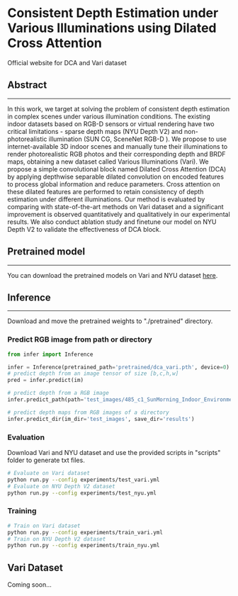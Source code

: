 # Consistent Depth Estimation under Various Illuminations using Dilated Cross Attention

Official website for DCA and Vari dataset

## Abstract
***
In this work, we target at solving the problem of consistent depth estimation in complex scenes under various illumination conditions. The existing indoor datasets based on RGB-D sensors or virtual rendering have two critical limitations - sparse depth maps (NYU Depth V2) and non-photorealistic illumination (SUN CG, SceneNet RGB-D ). We propose to use internet-available 3D indoor scenes and manually tune their illuminations to render photorealistic RGB photos and their corresponding depth and BRDF maps, obtaining a new dataset called Various Illuminations (Vari). We propose a simple convolutional block named Dilated Cross Attention (DCA) by applying depthwise separable dilated convolution on encoded features to process global information and reduce parameters. Cross attention on these dilated features are performed to retain consistency of depth estimation under different illuminations. Our method is evaluated by comparing with state-of-the-art methods on Vari dataset and a significant improvement is observed quantitatively and qualitatively in our experimental results. We also conduct ablation study and finetune our model on NYU Depth V2 to validate the effectiveness of DCA block.

## Pretrained model
***
You can download the pretrained models on Vari and NYU dataset [here](https://1drv.ms/u/s!Al8Z5hpFSN2xgo4TG_mgioTtbLSRTg?e=t8XeqE).

## Inference
***
Download and move the pretrained weights to "./pretrained" directory.
### Predict RGB image from path or directory
```python
from infer import Inference

infer = Inference(pretrained_path='pretrained/dca_vari.pth', device=0)
# predict depth from an image tensor of size [b,c,h,w]
pred = infer.predict(im)

# predict depth from a RGB image
infer.predict_path(path='test_images/485_c1_SunMorning_Indoor_Environment0188.jpg')

# predict depth maps from RGB images of a directory
infer.predict_dir(im_dir='test_images', save_dir='results')
```

### Evaluation
Download Vari and NYU dataset and use the provided scripts in "scripts" folder to generate txt files.
```bash
# Evaluate on Vari dataset
python run.py --config experiments/test_vari.yml
# Evaluate on NYU Depth V2 dataset
python run.py --config experiments/test_nyu.yml
```

### Training
```bash
# Train on Vari dataset
python run.py --config experiments/train_vari.yml
# Train on NYU Depth V2 dataset
python run.py --config experiments/train_nyu.yml
```

## Vari Dataset
Coming soon...
